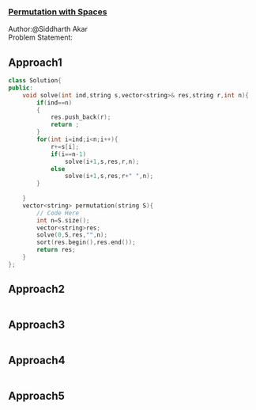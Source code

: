 

### [ Permutation with Spaces ](https://practice.geeksforgeeks.org/problems/permutation-with-spaces3627/1#)
Author:@Siddharth Akar<br>
Problem Statement:


## Approach1

``` cpp
class Solution{
public:
    void solve(int ind,string s,vector<string>& res,string r,int n){
        if(ind==n)
        {
            res.push_back(r);
            return ;
        }
        for(int i=ind;i<n;i++){
            r+=s[i];
            if(i==n-1)
                solve(i+1,s,res,r,n);
            else
                solve(i+1,s,res,r+" ",n);
        }
        
    }
    vector<string> permutation(string S){
        // Code Here
        int n=S.size();
        vector<string>res;
        solve(0,S,res,"",n);
        sort(res.begin(),res.end());
        return res;
    }
};


```

## Approach2

``` cpp

```
## Approach3

``` cpp

```
## Approach4

``` cpp

```
## Approach5

``` cpp

```
